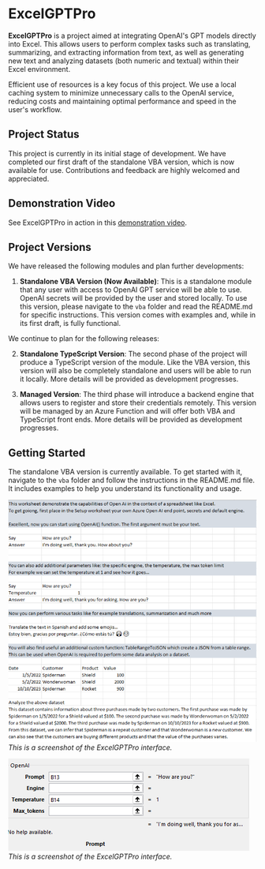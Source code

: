 # ExcelGPTPro

**ExcelGPTPro** is a project aimed at integrating OpenAI's GPT models directly into Excel. This allows users to perform complex tasks such as translating, summarizing, and extracting information from text, as well as generating new text and analyzing datasets (both numeric and textual) within their Excel environment.

Efficient use of resources is a key focus of this project. We use a local caching system to minimize unnecessary calls to the OpenAI service, reducing costs and maintaining optimal performance and speed in the user's workflow.

## Project Status

This project is currently in its initial stage of development. We have completed our first draft of the standalone VBA version, which is now available for use. Contributions and feedback are highly welcomed and appreciated.

## Demonstration Video

See ExcelGPTPro in action in this [demonstration video](https://www.veed.io/view/f1c63389-762b-4f8f-babb-ebe7988e62d4?panel=share).

## Project Versions

We have released the following modules and plan further developments:

1. **Standalone VBA Version (Now Available)**: This is a standalone module that any user with access to OpenAI GPT service will be able to use. OpenAI secrets will be provided by the user and stored locally. To use this version, please navigate to the `vba` folder and read the README.md for specific instructions. This version comes with examples and, while in its first draft, is fully functional.

We continue to plan for the following releases:

2. **Standalone TypeScript Version**: The second phase of the project will produce a TypeScript version of the module. Like the VBA version, this version will also be completely standalone and users will be able to run it locally. More details will be provided as development progresses.

3. **Managed Version**: The third phase will introduce a backend engine that allows users to register and store their credentials remotely. This version will be managed by an Azure Function and will offer both VBA and TypeScript front ends. More details will be provided as development progresses.

## Getting Started

The standalone VBA version is currently available. To get started with it, navigate to the `vba` folder and follow the instructions in the README.md file. It includes examples to help you understand its functionality and usage.

![Screenshot of ExcelGPTPro](./screenshots/helloworld_1.png)
*This is a screenshot of the ExcelGPTPro interface.*

![Screenshot of ExcelGPTPro](./screenshots/helloworld_2.png)
*This is a screenshot of the ExcelGPTPro interface.*


